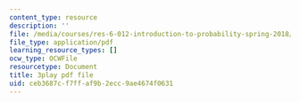 ```yaml
---
content_type: resource
description: ''
file: /media/courses/res-6-012-introduction-to-probability-spring-2018/ceb3687cf7ffaf9b2ecc9ae4674f0631_d5pnfFvggYk.pdf
file_type: application/pdf
learning_resource_types: []
ocw_type: OCWFile
resourcetype: Document
title: 3play pdf file
uid: ceb3687c-f7ff-af9b-2ecc-9ae4674f0631
---
```

